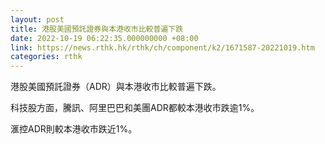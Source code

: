```yaml
---
layout: post
title: 港股美國預託證券與本港收市比較普遍下跌
date: 2022-10-19 06:22:35.000000000 +08:00
link: https://news.rthk.hk/rthk/ch/component/k2/1671587-20221019.htm
categories: rthk
---
```


港股美國預託證券（ADR）與本港收市比較普遍下跌。

科技股方面，騰訊、阿里巴巴和美團ADR都較本港收市跌逾1%。

滙控ADR則較本港收市跌近1%。
